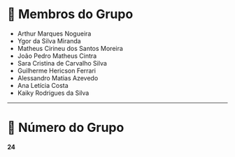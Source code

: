 # 📘 Membros do Grupo

- Arthur Marques Nogueira  
- Ygor da Silva Miranda  
- Matheus Cirineu dos Santos Moreira  
- João Pedro Matheus Cintra  
- Sara Cristina de Carvalho Silva  
- Guilherme Hericson Ferrari  
- Alessandro Matias Azevedo  
- Ana Letícia Costa  
- Kaiky Rodrigues da Silva  

---

# 🔢 Número do Grupo

**24**
